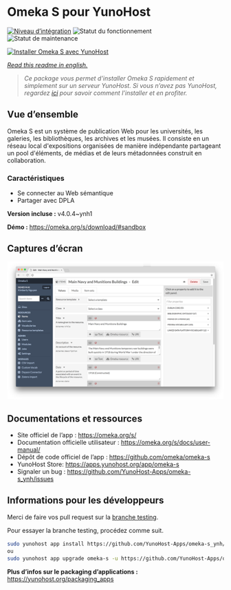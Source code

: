<!--
N.B.: This README was automatically generated by https://github.com/YunoHost/apps/tree/master/tools/readme_generator
It shall NOT be edited by hand.
-->

# Omeka S pour YunoHost

[![Niveau d’intégration](https://dash.yunohost.org/integration/omeka-s.svg)](https://dash.yunohost.org/appci/app/omeka-s) ![Statut du fonctionnement](https://ci-apps.yunohost.org/ci/badges/omeka-s.status.svg) ![Statut de maintenance](https://ci-apps.yunohost.org/ci/badges/omeka-s.maintain.svg)

[![Installer Omeka S avec YunoHost](https://install-app.yunohost.org/install-with-yunohost.svg)](https://install-app.yunohost.org/?app=omeka-s)

*[Read this readme in english.](./README.md)*

> *Ce package vous permet d’installer Omeka S rapidement et simplement sur un serveur YunoHost.
Si vous n’avez pas YunoHost, regardez [ici](https://yunohost.org/#/install) pour savoir comment l’installer et en profiter.*

## Vue d’ensemble

Omeka S est un système de publication Web pour les universités, les galeries, les bibliothèques, les archives et les musées. Il consiste en un réseau local d'expositions organisées de manière indépendante partageant un pool d'éléments, de médias et de leurs métadonnées construit en collaboration.

### Caractéristiques

- Se connecter au Web sémantique
- Partager avec DPLA

**Version incluse :** v4.0.4~ynh1

**Démo :** https://omeka.org/s/download/#sandbox

## Captures d’écran

![Capture d’écran de Omeka S](./doc/screenshots/omeka-s.png)

## Documentations et ressources

* Site officiel de l’app : <https://omeka.org/s/>
* Documentation officielle utilisateur : <https://omeka.org/s/docs/user-manual/>
* Dépôt de code officiel de l’app : <https://github.com/omeka/omeka-s>
* YunoHost Store: <https://apps.yunohost.org/app/omeka-s>
* Signaler un bug : <https://github.com/YunoHost-Apps/omeka-s_ynh/issues>

## Informations pour les développeurs

Merci de faire vos pull request sur la [branche testing](https://github.com/YunoHost-Apps/omeka-s_ynh/tree/testing).

Pour essayer la branche testing, procédez comme suit.

``` bash
sudo yunohost app install https://github.com/YunoHost-Apps/omeka-s_ynh/tree/testing --debug
ou
sudo yunohost app upgrade omeka-s -u https://github.com/YunoHost-Apps/omeka-s_ynh/tree/testing --debug
```

**Plus d’infos sur le packaging d’applications :** <https://yunohost.org/packaging_apps>